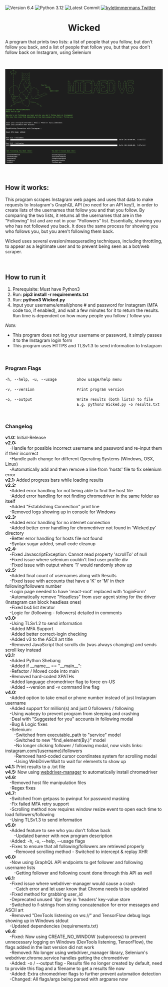 ![Version 6.4](http://img.shields.io/badge/Version-6.4-orange.svg)
![Python 3.12](http://img.shields.io/badge/Python-3.12-blue.svg)
![Latest Commit](https://img.shields.io/github/last-commit/kyletimmermans/wicked?color=green&label=Latest%20Commit)
[![kyletimmermans Twitter](http://img.shields.io/twitter/url/http/shields.io.svg?style=social&label=Follow)](https://twitter.com/kyletimmermans)

# <div align="center">Wicked</div>

A program that prints two lists: a list of people that you follow, but don't follow you back, and a list of people that follow you, but that you don't follow back on Instagram, using Selenium

<div>&#8203;</div>

![Sample Program Output](/media/results_screenshot.png?raw=true)

<div>&#8203;</div>

## How it works:
This program scrapes Instagram web pages and uses that data to make requests to Instagram's GraphQL API (no need for an API key!), in order to create lists of the usernames that follow you and that you follow. By comparing the two lists, it returns all the usernames that are in the "Following" list and are not in your "Followers" list. Essentially, showing you who has not followed you back. It does the same process for showing you who follows you, but you aren't following them back.

Wicked uses several evasion/masquerading techniques, including throttling, to appear as a legitimate user and to prevent being seen as a bot/web scraper.

<div>&#8203;</div>

## How to run it
1. Prerequisite: Must have Python3
2. Run: **pip3 install -r requirements.txt**
3. Run: **python3 Wicked.py**
4. Input your username/email/phone # and password for Instagram (MFA code too, if enabled), and wait a few minutes for it to return the results. Run time is dependent on how many people you follow / follow you

_Note:_

* This program does not log your username or password, it simply passes it to the Instagram login form
* This program uses HTTPS and TLSv1.3 to send information to Instagram

<div>&#8203;</div>

### Program Flags

```text
-h, --help, -u, --usage         Show usage/help menu

-v, --version                   Print program version

-o, --output                    Write results (both lists) to file
                                E.g. python3 Wicked.py -o results.txt
```

<div>&#8203;</div>

### Changelog
<div><b>v1.0:</b> Initial-Release</div>
<div><b>v2.0:</b><div>
<div>&ensp;&ensp;-Handle for possible incorrect username and password and re-input them if their incorrect</div>
<div>&ensp;&ensp;-Handle path change for different Operating Systems (Windows, OSX, Linux)</div>
<div>&ensp;&ensp;-Automatically add and then remove a line from 'hosts' file to fix selenium error</div>
<div><b>v2.1:</b> Added progress bars while loading results</div>
<div><b>v2.2:</b></div>
<div>&ensp;&ensp;-Added error handling for not being able to find the host file</div>
<div>&ensp;&ensp;-Added error handling for not finding chromedriver in the same folder as itself</div>
<div>&ensp;&ensp;-Added "Establishing Connection" print line
<div>&ensp;&ensp;-Removed logs showing up in console for Windows</div>
<div><b>v2.3:</b></div>
<div>&ensp;&ensp;-Added error handling for no internet connection</div>
<div>&ensp;&ensp;-Added better error handling for chromedriver not found in 'Wicked.py' directory</div>
<div>&ensp;&ensp;-Better error handling for hosts file not found</div>
<div>&ensp;&ensp;-Syntax sugar added, small code cleanup</div>
<div><b>v2.4:</b></div>
<div>&ensp;&ensp;-Fixed JavascriptException: Cannot read property 'scrollTo' of null</div>
<div>&ensp;&ensp;-Fixed issue where selenium couldn't find user profile div</div>
<div>&ensp;&ensp;-Fixed issue with output where '1' would randomly show up
<div><b>v2.5:</b></div>
<div>&ensp;&ensp;-Added final count of usernames along with Results</div>
<div>&ensp;&ensp;-Fixed issue with accounts that have a 'K' or 'M' in their following/followers number</div>
<div>&ensp;&ensp;-Login page needed to have 'react-root' replaced with 'loginForm'</div>
<div>&ensp;&ensp;-Automatically remove "Headless" from user agent string for the driver (Instagram can block headless ones)</div>
<div>&ensp;&ensp;-Fixed bs4 list iterator</div>
<div>&ensp;&ensp;-Logic for (following - followers) detailed in comments</div>
<div><b>v3.0:</b></div>
<div>&ensp;&ensp;-Using TLSv1.2 to send information</div>
<div>&ensp;&ensp;-Added MFA Support</div>
<div>&ensp;&ensp;-Added better correct-login checking</div>
<div>&ensp;&ensp;-Added v3 to the ASCII art title</div>
<div>&ensp;&ensp;-Removed JavaScript that scrolls div (was always changing) and sends scroll key instead</div>
<div><b>v3.1:</b></div>
<div>&ensp;&ensp;-Added Python Shebang</div>
<div>&ensp;&ensp;-Added if __name__ == "__main__":</div>
<div>&ensp;&ensp;-Refactor / Moved code into main</div>
<div>&ensp;&ensp;-Removed hard-coded XPATHs</div>
<div>&ensp;&ensp;-Added language chromedriver flag to force en-US</div>
<div>&ensp;&ensp;-Added --version and -v command line flag<div>
<div><b>v4.0:</b></div>
<div>&ensp;&ensp;-Added option to take email or phone number instead of just Instagram username<div>
<div>&ensp;&ensp;-Added support for million(s) and just 0 followers / following<div>
<div>&ensp;&ensp;-Using wakepy to prevent program from sleeping and crashing<div>
<div>&ensp;&ensp;-Deal with "Suggested for you" accounts in following modal</div>
<div>&ensp;&ensp;-Bug & Logic fixes</div>
<div>&ensp;&ensp;-Selenium:</div>
<div>&ensp;&ensp;&ensp;&ensp;-Switched from executable_path to "service" model</div>
<div>&ensp;&ensp;&ensp;&ensp;-Switched to new "find_element(By.)" model</div>
<div>&ensp;&ensp;&ensp;&ensp;-No longer clicking follower / following modal, now visits links: instagram.com/{username}/followers</div>
<div>&ensp;&ensp;&ensp;&ensp;-Removed hard-coded cursor coordinates system for scrolling modal</div>
<div>&ensp;&ensp;&ensp;&ensp;-Using WebDriverWait to wait for elements to show up</div>
<div><b>v4.1:</b> Print results to a .txt file</div>
<div><b>v4.5:</b> Now using <a href="https://pypi.org/project/webdriver-manager/">webdriver-manager</a> to automatically install chromedriver</div>
<div><b>v4.6:</b></div>
<div>&ensp;&ensp;-Removed host file manipulation files<div>
<div>&ensp;&ensp;-Regex fixes<div>
<div><b>v4.7:</b></div>
<div>&ensp;&ensp;-Switched from getpass to pwinput for password masking<div>
<div>&ensp;&ensp;-Fix failed MFA retry support<div>
<div>&ensp;&ensp;-Scrolling method now requires window resize event to open each time to load followers/following</div>
<div>&ensp;&ensp;-Using TLSv1.3 to send information</div>
<div><b>v5.0:</b></div>
<div>&ensp;&ensp;-Added feature to see who you don't follow back<div>
<div>&ensp;&ensp;&ensp;&ensp;-Updated banner with new program description</div>
<div>&ensp;&ensp;-Added: -h, -u, --help, --usage flags</div>
<div>&ensp;&ensp;-Fixes to ensure that all following/followers are retrieved properly<div>
<div>&ensp;&ensp;&ensp;&ensp;-Removed scrolling method - Switched to intercept & replay XHR</div>
<div><b>v6.0:</b></div>
<div>&ensp;&ensp;-Now using GraphQL API endpoints to get follower and following username lists</div>
<div>&ensp;&ensp;&ensp;&ensp;-Getting follower and following count done through this API as well</div>
<div><b>v6.1:</b></div>
<div>&ensp;&ensp;-Fixed issue where webdriver-manager would cause a crash</div>
<div>&ensp;&ensp;&ensp;&ensp;-Catch error and let user know that Chrome needs to be updated</div>
<div>&ensp;&ensp;-Fixed method for grabbing user_id</div>
<div>&ensp;&ensp;-Deprecated unused 'dpr' key in 'headers' key-value store</div>
<div>&ensp;&ensp;-Switched to f-strings from string concatenation for error messages and ASCII art</div>
<div>&ensp;&ensp;-Removed "DevTools listening on ws://" and TensorFlow debug logs showing up in Windows stdout</div>
<div>&ensp;&ensp;-Updated dependencies (requirements.txt)</div>
<div><b>v6.4:</b></div>
<div>&ensp;&ensp;-Fixed: Now using CREATE_NO_WINDOW (subprocess) to prevent unnecessary logging on Windows (DevTools listening, TensorFlow), the flags added in the last version did not work</div>
<div>&ensp;&ensp;-Removed: No longer using webdriver_manager library, Selenium's webdriver.chrome.service handles getting the chromedriver</div>
<div>&ensp;&ensp;-Added: -o / --output flag - Results file no longer created by default, need to provide this flag and a filename to get a results file now</div>
<div>&ensp;&ensp;-Added: Extra chromedriver flags to further prevent automation detection</div>
<div>&ensp;&ensp;-Changed: All flags/args being parsed with argparse now</div>
